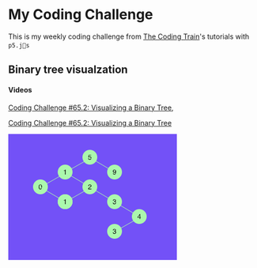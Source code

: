 
# My Coding Challenge 

This is my weekly coding challenge from [The Coding Train]( https://www.youtube.com/channel/UCvjgXvBlbQiydffZU7m1_aw)'s  tutorials with `p5.js`



## Binary tree visualzation

#### Videos

[Coding Challenge #65.2: Visualizing a Binary Tree](https://youtu.be/ZNH0MuQ51m4),

[Coding Challenge #65.2: Visualizing a Binary Tree](https://youtu.be/KFEvF_ymuzY)

![image-20190216175307323](./screenshots/bt.png)

